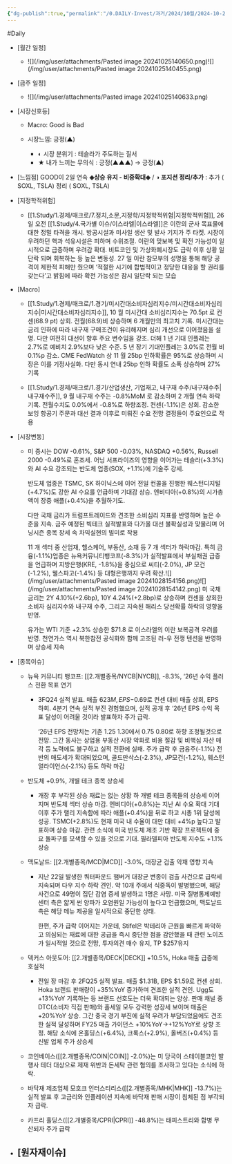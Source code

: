 ```yaml
---
{"dg-publish":true,"permalink":"/0.DAILY-Invest/과거/2024/10월/2024-10-26/","created":"2024-10-28T15:08:56.683+09:00","updated":"2025-06-03T20:08:43.761+09:00"}
---
```



#Daily 


- [월간 일정]
	- ![](/img/user/attachments/Pasted image 20241025140650.png)![](/img/user/attachments/Pasted image 20241025140455.png)

- [금주 일정]
	- ![](/img/user/attachments/Pasted image 20241025140633.png)




- [시장신호등]
	- Macro: Good is Bad
	  
	- 시장느낌: 긍정(▲)
		- ◐ 시장 분위기 : 테슬라가 주도하는 질서
		- ★ 내가 느끼는 무의식 : 긍정(▲▲▲) → 긍정(▲) 



- [느낌점] GOOD이 2일 연속 **◈상승 유지 - 비중확대◈**  / **◑ 포지션 정리/추가** : 추가 ( SOXL, TSLA)    정리  ( SOXL, TSLA)
  



- [지정학적위험]
	- [[1.Study/1.경제/매크로/7.정치,소문,지정학/지정학적위험\|지정학적위험]], 26 일 오전 [[1.Study/4.국가별 이슈/이스라엘\|이스라엘]]은 이란의 군사 목표물에 대한 정밀 타격을 개시. 방공시설과 미사일 생산 및 발사 기지가 주 타켓. 시장이 우려하던 핵과 석유시설은 피하며 수위조절. 이란의 맞보복 및 확전 가능성이 일시적으로 급증하며 우려감 확대. 비트코인 및 가상화폐시장도 급락 이후 상황 일단락 되며 회복하는 등 높은 변동성. 27 일 이란 참모부의 성명을 통해 해당 공격이 제한적 피해만 줬으며 ‘적절한 시기에 합법적이고 정당한 대응을 할 권리를 갖는다’고 밝힘에 따라 확전 가능성은 잠시 일단락 되는 모습





- [Macro]
	- [[1.Study/1.경제/매크로/1.경기/미시간대소비자심리지수/미시간대소비자심리지수\|미시간대소비자심리지수]], 10 월 미시간대 소비심리지수는 70.5pt 로 컨센(68.9 pt) 상회. 전월(68.9)비 상승하며 6 개월만의 최고치 기록. 미시간대는 금리 인하에 따라 내구재 구매조건이 유리해지며 심리 개선으로 이어졌음을 설명. 다만 여전히 대선이 향후 주요 변수임을 강조. 더해 1 년 기대 인플레는 2.7%로 예비치 2.9%보다 낮은 수준. 5 년 장기 기대인플레는 3.0%로 전월 비 0.1%p 감소. CME FedWatch 상 11 월 25bp 인하확률은 95%로 상승하며 시장은 이를 기정사실화. 다만 동시 연내 25bp 인하 확률도 소폭 상승하며 27% 기록
	  
	- [[1.Study/1.경제/매크로/1.경기/산업생산, 기업재고, 내구재 수주/내구재수주\|내구재수주]], 9 월 내구재 수주는 -0.8%MoM 로 감소하며 2 개월 연속 하락 기록. 전월수치도 0.0%에서 -0.8%로 하향조정. 컨센(-1.1%)은 상회. 감소한 보잉 항공기 주문과 대선 결과 이후로 미뤄진 수요 전망 결정들이 주요인으로 작용




- [시장변동]
	- 미 증시는 DOW -0.61%, S&P 500 -0.03%, NASDAQ +0.56%, Russell 2000 -0.49%로 혼조세. 어닝 서프라이즈의 영향을 이어가는 테슬라(+3.3%)와 AI 수요 강조되는 반도체 업종(SOX, +1.1%)에 기술주 강세. 
	  
	  반도체 업종은 TSMC, SK 하이닉스에 이어 전일 컨콜을 진행한 웨스턴디지털(+4.7%)도 강한 AI 수요를 언급하며 기대감 상승. 엔비디아(+0.8%)의 시가총액이 장중 애플(+0.4%)을 추월하기도. 
	  
	  다만 국채 금리가 트럼프트레이드와 견조한 소비심리 지표를 반영하며 높은 수준을 지속. 금주 예정된 빅테크 실적발표와 다가올 대선 불확실성과 맞물리며 어닝시즌 종목 장세 속 차익실현의 빌미로 작용
	  
	  11 개 섹터 중 산업재, 헬스케어, 부동산, 소재 등 7 개 섹터가 하락마감. 특히 금융(-1.1%)업종은 뉴욕커뮤니티뱅코프(-8.3%)가 실적발표에서 부실채권 급증을 언급하며 지방은행(KRE, -1.8%)을 중심으로 씨티(-2.0%), JP 모건(-1.2%), 웰스파고(-1.4%) 등 대형은행까지 우려 확산.![](/img/user/attachments/Pasted image 20241028154156.png)![](/img/user/attachments/Pasted image 20241028154142.png)
	  미 국채 금리는 2Y 4.10%(+2.6bp), 10Y 4.24%(+2.8bp)로 상승하며 컨센을 상회한 소비자 심리지수와 내구재 수주, 그리고 지속된 해리스 당선확률 하락의 영향을 반영. 
	  
	  유가는 WTI 기준 +2.3% 상승한 $71.8 로 이스라엘의 이란 보복공격 우려를 반영. 천연가스 역시 북한참전 공식화와 함께 고조된 러-우 전쟁 텐션을 반영하며 상승세 지속






- [종목이슈]
	- 뉴욕 커뮤니티 뱅코프: [[2.개별종목/NYCB\|NYCB]], -8.3%, ‘26년 수익 플러스 전환 목표 연기
		- 3FQ24 실적 발표. 매출 $623M, EPS -$0.69로 컨센 대비 매출 상회, EPS 하회. 4분기 연속 실적 부진 경험했으며, 실적 공개 후 ‘26년 EPS 수익 목표 달성이 어려울 것이라 발표하자 주가 급락. 
		  
		  ‘26년 EPS 전망치는 기존 $1.25~$1.30에서 $0.75~$0.80로 하향 조정될것으로 전망. 그간 동사는 상업용 부동산 시장 악화로 비용 절감 및 비핵심 자산 매각 등 노력에도 불구하고 실적 전환에 실패. 주가 급락 후 금융주(-1.1%) 전반의 매도세가 확대되었으며, 골드만삭스(-2.3%), JP모건(-1.2%), 웨스턴 얼라이언스(-2.1%) 등도 하락 마감
		  
	- 반도체 +0.9%, 개별 테크 종목 상승세
		- 개장 후 부각된 상승 재료는 없는 상황 하 개별 테크 종목들의 상승세 이어지며 반도체 섹터 상승 마감. 엔비디아(+0.8%)는 지난 AI 수요 확대 기대 이후 주가 랠리 지속함에 따라 애플(+0.4%)을 뒤로 하고 시총 1위 달성에 성공. TSMC(+2.8%)도 현재 미국 내 수율이 대만 대비 +4%p 높다고 발표하며 상승 마감. 관련 소식에 미국 반도체 제조 기반 확장 프로젝트에 중요 돌파구를 모색할 수 있을 것으로 기대. 필라델피아 반도체 지수도 +1.1% 상승
		  
	- 맥도날드: [[2.개별종목/MCD\|MCD]] -3.0%, 대장균 검출 악재 영향 지속
		- 지난 22일 발생한 쿼터파운드 햄버거 대장균 변종이 검출 사건으로 급락세 지속되며 다우 지수 하락 견인. 약 10개 주에서 식중독이 발병했으며, 해당 사건으로 49명이 집단 감염 증세 발생하고 1명은 사망. 미국 질병통제예방센터 측은 얇게 썬 양파가 오염원일 가능성이 높다고 언급했으며, 맥도날드 측은 해당 메뉴 제공을 일시적으로 중단한 상태. 
		  
		  한편, 주가 급락 이어지는 가운데, Stifel은 박테리아 근원을 빠르게 파악하고 의심되는 재료에 대한 공급을 즉시 중단한 점을 감안했을 때 관련 노이즈가 일시적일 것으로 전망, 투자의견 매수 유지, TP $257유지
		  
	- 덱커스 아웃도어: [[2.개별종목/DECK\|DECK]] +10.5%, Hoka 매출 급증에 호실적
		- 전일 장 마감 후 2FQ25 실적 발표. 매출 $1.31B, EPS $1.59로 컨센 상회. Hoka 브랜드 판매량이 +35%YoY 증가하며 견조한 실적 견인. Ugg도 +13%YoY 기록하는 등 브랜드 선호도는 더욱 확대되는 양상. 판매 채널 중 DTC(소비자 직접 판매)와 홀세일 모두 강력한 성장세 보이며 매출은 +20%YoY 상승. 그간 중국 경기 부진에 실적 우려가 부담되었음에도 견조한 실적 달성하며 FY25 매출 가이던스 +10%YoY→+12%YoY로 상향 조정. 해당 소식에 온홀딩스(+6.4%), 크록스(+2.9%), 올버즈(+0.4%) 등 신발 업체 주가 상승세
		  
	- 코인베이스([[2.개별종목/COIN\|COIN]] -2.0%)는 미 당국이 스테이블코인 발행사 테더 대상으로 제재 위반과 돈세탁 관련 혐의를 조사하고 있다는 소식에 하락.
	  
	- 바닥재 제조업체 모호크 인터스티리스([[2.개별종목/MHK\|MHK]] -13.7%)는 실적 발표 후 고금리와 인플레이션 지속에 바닥재 판매 시장이 침체된 점 부각되자 급락.
	  
	- 카프리 홀딩스([[2.개별종목/CPRI\|CPRI]] -48.8%)는 태피스트리와 합병 무산되자 주가 급락


- [원자재이슈]
	- 
